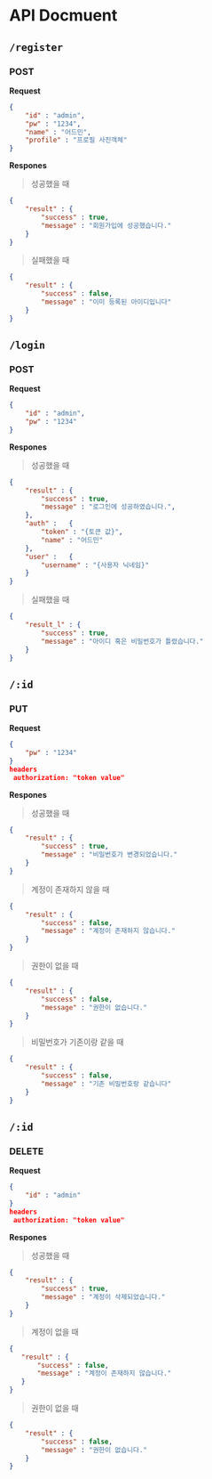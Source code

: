 # API Docmuent
## `/register`
### POST
**Request**
```json
{
    "id" : "admin",
    "pw" : "1234",
    "name" : "어드민",
    "profile" : "프로필 사진객체"
}
```

**Respones**
> 성공했을 때
```json
{
    "result" : {
        "success" : true, 
        "message" : "회원가입에 성공했습니다."
    }
}
```
> 실패했을 때
```json
{
    "result" : {
        "success" : false,
        "message" : "이미 등록된 아이디입니다"
    }
}
```

## `/login`
### POST
**Request**
```json
{
    "id" : "admin",
    "pw" : "1234"
}
```

**Respones**
> 성공했을 때
```json
{
    "result" : {
        "success" : true,
        "message" : "로그인에 성공하였습니다.",
    },
    "auth" :   {
        "token" : "{토큰 값}",
        "name" : "어드민"
    },
    "user" :   {
        "username" : "{사용자 닉네임}"
    }
}
``` 

> 실패했을 때
```json
{
    "result_l" : {
        "success" : true,
        "message" : "아이디 혹은 비밀번호가 틀렸습니다."
    }
}
```

## `/:id`
### PUT
**Request**

```json
{
    "pw" : "1234"
}
headers
 authorization: "token value"
```
**Respones**
> 성공했을 때
```json
{
    "result" : {
        "success" : true,
        "message" : "비밀번호가 변경되었습니다."
    }
}
```


> 계정이 존재하지 않을 때
```json
{
    "result" : {
        "success" : false,
        "message" : "계정이 존재하지 않습니다."
    }
}
```

> 권한이 없을 때
```json
{
    "result" : {
        "success" : false,
        "message" : "권한이 없습니다."
    }
}
```

> 비밀번호가 기존이랑 같을 때
```json
{
    "result" : {
        "success" : false,
        "message" : "기존 비밀번호랑 같습니다"
    }
}
```

## `/:id`
### DELETE
**Request**
```json
{
    "id" : "admin"
}
headers
 authorization: "token value"
```

**Respones**
> 성공했을 때
```json
{
    "result" : {
        "success" : true,
        "message" : "계정이 삭제되었습니다."
    }
}
```

 > 계정이 없을 때
 ```json
{
    "result" : {
        "success" : false,
        "message" : "계정이 존재하지 않습니다."
    }
}
```

> 권한이 없을 때
```json
{
    "result" : {
        "success" : false,
        "message" : "권한이 없습니다."
    }
}
```
